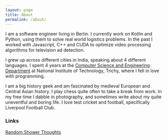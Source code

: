 ```yaml
---
layout: page
title: About
permalink: /about/
---
```


I am a software engineer living in Berlin. I currently work on Kotlin and Python, using them to solve real world logistics problems. In the past I worked with Javascript, C++ and CUDA to optimize video processing algorithms for television ad detection.

I grew up across different cities in India, speaking about 4 different languages. I spent 4 years at the [Computer Science and Engineering Department](https://www.nitt.edu/) at National Institute of Technology, Trichy, where I fell in love with programming.

I am a big history geek and am fascinated by medieval European and Central Asian history. I play chess quite often to take a break from work. In my free time I dabble in photography, and sometimes write about my quite uneventful and boring life. I love test cricket and football, specifically Liverpool Football Club.


### Links

[Random Shower Thoughts](https://samrk09.blogspot.com/)
